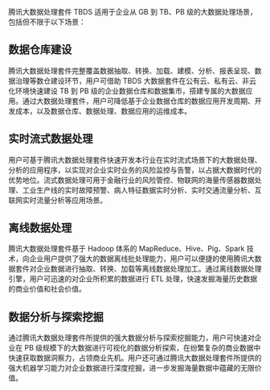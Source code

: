 腾讯大数据处理套件 TBDS 适用于企业从 GB 到 TB、PB 级的大数据处理场景，包括但不限于以下场景：

## 数据仓库建设
腾讯大数据处理套件完整覆盖数据抽取、转换、加载、建模、分析、报表呈现、数据治理等数仓建设环节，用户可借助 TBDS 大数据套件在公有云、私有云、非云化环境快速建设 TB 到 PB 级的企业数据仓库和数据集市，搭建专属的大数据应用。通过大数据处理套件，用户可降低基于企业数据仓库的数据应用开发周期、开发成本，以及数据仓库、数据处理、数据应用的运维成本。

## 实时流式数据处理
用户可基于腾讯大数据处理套件快速开发本行业在实时流式场景下的大数据处理、分析的应用程序，以实现对企业实时业务的风险监控与告警，以占据大数据时代的优势地位。流式数据处理可用于金融行业的风险管控、物联网的海量传感器数据处理、工业生产线的实时故障预警、病人特征数据实时分析、实时交通流量分析、互联网实时流量分析等应用场景。

## 离线数据处理
腾讯大数据处理套件基于 Hadoop 体系的 MapReduce、Hive、Pig、Spark 技术，向企业用户提供了强大的数据离线批处理能力，用户可以便捷的使用腾讯大数据套件对企业数据进行抽取、转换、加载等离线数据处理加工。通过离线数据处理引擎，用户可迅速的对企业所积累的数据进行 ETL 处理，快速发掘海量历史数据的商业价值和社会价值。

## 数据分析与探索挖掘
通过腾讯大数据处理套件所提供的强大数据分析与探索挖掘能力，用户可快速对企业在 PB 级规模下的大数据进行可视化的数据分析探索，在纷繁复杂的商业数据中快速获取数据洞察力，占领商业先机。用户还可通过腾讯大数据处理套件所提供的强大机器学习能力对企业数据进行深度挖掘，进一步发掘海量数据中蕴藏的无限价值。
